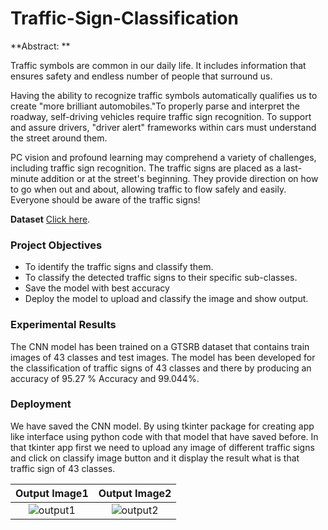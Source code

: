 # Traffic-Sign-Classification

**Abstract: **

Traffic symbols are common in our daily life. It includes information that ensures safety and endless number of people that surround us. 

Having the ability to recognize traffic symbols automatically qualifies us to create "more brilliant automobiles."To properly parse and interpret the roadway, self-driving vehicles require traffic sign recognition. To support and assure drivers, "driver alert" frameworks within cars must understand the street around them. 

PC vision and profound learning may comprehend a variety of challenges, including traffic sign recognition. The traffic signs are placed as a last-minute addition or at the street's beginning. They provide direction on how to go when out and about, allowing traffic to flow safely and easily. Everyone should be aware of the traffic signs!

**Dataset** [Click here](https://www.kaggle.com/datasets/meowmeowmeowmeowmeow/gtsrb-german-traffic-sign).

### Project Objectives
* To identify the traffic signs and classify them. 
* To classify the detected traffic signs to their specific sub-classes. 
* Save the model with best accuracy 
* Deploy the model to upload and classify the image and show output. 

### Experimental Results 
The CNN model has been trained on a GTSRB dataset that contains train images of 43 classes and test images. The model has been developed for the classification of traffic signs of 43 classes and there by producing an accuracy of 95.27 % Accuracy and 99.044%.

### Deployment
We have saved the CNN model. By using tkinter package for creating app like interface using python code with that model that have saved before. In that tkinter app first we need to upload any image of different traffic signs and click on classify image button and it display the result what is that traffic sign of 43 classes. 


Output Image1              |  Output Image2                 
:-------------------------:|:-------------------------:|
![output1](https://user-images.githubusercontent.com/65151565/172052798-c1880c1e-b1eb-4f27-bd9d-a1cebc634848.png)      |          ![output2](https://user-images.githubusercontent.com/65151565/172052885-c85fe73a-19d3-45f5-808b-8cafe034893c.png)
